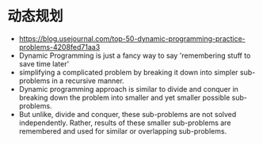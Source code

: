 # 动态规划
- https://blog.usejournal.com/top-50-dynamic-programming-practice-problems-4208fed71aa3
- Dynamic Programming is just a fancy way to say 'remembering stuff to save time later'
- simplifying a complicated problem by breaking it down into simpler sub-problems in a recursive manner.
- Dynamic programming approach is similar to divide and conquer in breaking down the problem into smaller and yet smaller possible sub-problems. 
- But unlike, divide and conquer, these sub-problems are not solved independently. Rather, results of these smaller sub-problems are remembered and used for similar or overlapping sub-problems.
